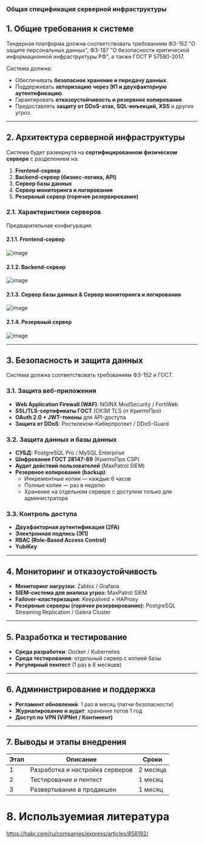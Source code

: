 ### **Общая спецификация серверной инфраструктуры**

## **1. Общие требования к системе**
Тендерная платформа должна соответствовать требованиям ФЗ-152 "О защите персональных данных", ФЗ-187 "О безопасности критической информационной инфраструктуры РФ", а также ГОСТ Р 57580-2017.  

Система должна:
- Обеспечивать **безопасное хранение и передачу данных**.
- Поддерживать **авторизацию через ЭП и двухфакторную аутентификацию**.
- Гарантировать **отказоустойчивость и резервное копирование**.
- Предоставлять **защиту от DDoS-атак, SQL-инъекций, XSS** и других угроз.

---

## **2. Архитектура серверной инфраструктуры**
Система будет развернута на **сертифицированном физическом сервере** с разделением на:
1. **Frontend-сервер**
2. **Backend-сервер (бизнес-логика, API)**
3. **Сервер базы данных**
4. **Сервер мониторинга и логирования**
5. **Резервный сервер (горячее резервирование)**

### **2.1. Характеристики серверов**
Предварительная конфигурация.
#### **2.1.1. Frontend-сервер**
![image](https://github.com/user-attachments/assets/a4f480d2-626c-4721-93eb-bc8422b325fc)
#### **2.1.2. Backend-сервер**
![image](https://github.com/user-attachments/assets/e2b95f18-2f98-4e99-8817-73e359293c06)
#### **2.1.3. Сервер базы данных & Сервер мониторинга и логирования**
![image](https://github.com/user-attachments/assets/1ac417a7-a79f-4565-95e3-5fdd4ee27c08)
#### **2.1.4. Резервный сервер**
![image](https://github.com/user-attachments/assets/fa6cdbe7-6780-4859-8245-cdeb26f72ecf)

---

## **3. Безопасность и защита данных**
Система должна соответствовать требованиям ФЗ-152 и ГОСТ.

### **3.1. Защита веб-приложения**
- **Web Application Firewall (WAF)**: NGINX ModSecurity / FortiWeb
- **SSL/TLS-сертификаты ГОСТ** (СКЗИ TLS от КриптоПро)
- **OAuth 2.0 + JWT-токены** для API-доступа
- **Защита от DDoS**: Ростелеком-Киберпротект / DDoS-Guard

### **3.2. Защита данных и базы данных**
- **СУБД:** PostgreSQL Pro / MySQL Enterprise
- **Шифрование ГОСТ 28147-89** (КриптоПро CSP)
- **Аудит действий пользователей** (MaxPatrol SIEM)
- **Резервное копирование (backup)**:
  - Инкрементные копии — каждые 6 часов
  - Полные копии — раз в неделю
  - Хранение на отдельном сервере с доступом только для администратора

### **3.3. Контроль доступа**
- **Двухфакторная аутентификация (2FA)**
- **Электронная подпись (ЭП)**
- **RBAC (Role-Based Access Control)**
- **YubiKey**
---

## **4. Мониторинг и отказоустойчивость**
- **Мониторинг нагрузки:** Zabbix / Grafana
- **SIEM-система для анализа угроз:** MaxPatrol SIEM
- **Failover-кластеризация:** Keepalived + HAProxy
- **Резервные серверы (горячее резервирование):** PostgreSQL Streaming Replication / Galera Cluster

---

## **5. Разработка и тестирование**
- **Среда разработки**: Docker / Kubernetes
- **Среда тестирования**: отдельный сервер с копией базы
- **Регулярный пентест** (1 раз в 6 месяцев)

---

## **6. Администрирование и поддержка**
- **Регламент обновлений**: 1 раз в месяц (патчи безопасности)
- **Журналирование и аудит**: хранение логов 1 год
- **Доступ по VPN (ViPNet / Континент)**

---

## **7. Выводы и этапы внедрения**
| Этап | Описание | Сроки |
|------|----------|-------|
| 1    | Разработка и настройка серверов | 2 месяца |
| 2    | Тестирование и пентест | 1 месяц |
| 3    | Развертывание в продакшен | 1 месяц |

# **8. Используемиая литература**
https://habr.com/ru/companies/express/articles/856192/
